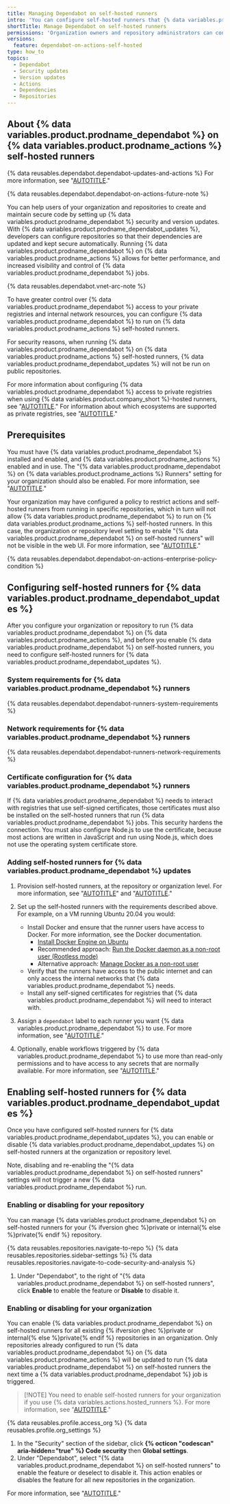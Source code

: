 ```yaml
---
title: Managing Dependabot on self-hosted runners
intro: 'You can configure self-hosted runners that {% data variables.product.prodname_dependabot %} uses to access your private registries and internal network resources.'
shortTitle: Manage Dependabot on self-hosted runners
permissions: 'Organization owners and repository administrators can configure {% data variables.product.prodname_dependabot %} to run on self-hosted runners.'
versions:
  feature: dependabot-on-actions-self-hosted
type: how_to
topics:
  - Dependabot
  - Security updates
  - Version updates
  - Actions
  - Dependencies
  - Repositories
---
```


## About {% data variables.product.prodname_dependabot %} on {% data variables.product.prodname_actions %} self-hosted runners

{% data reusables.dependabot.dependabot-updates-and-actions %}  For more information, see "[AUTOTITLE](/code-security/dependabot/working-with-dependabot/about-dependabot-on-github-actions-runners)."

{% data reusables.dependabot.dependabot-on-actions-future-note %}

You can help users of your organization and repositories to create and maintain secure code by setting up {% data variables.product.prodname_dependabot %} security and version updates. With {% data variables.product.prodname_dependabot_updates %}, developers can configure repositories so that their dependencies are updated and kept secure automatically. Running {% data variables.product.prodname_dependabot %} on {% data variables.product.prodname_actions %} allows for better performance, and increased visibility and control of {% data variables.product.prodname_dependabot %} jobs.

{% data reusables.dependabot.vnet-arc-note %}

To have greater control over {% data variables.product.prodname_dependabot %} access to your private registries and internal network resources, you can configure {% data variables.product.prodname_dependabot %} to run on {% data variables.product.prodname_actions %} self-hosted runners.

For security reasons, when running {% data variables.product.prodname_dependabot %} on {% data variables.product.prodname_actions %} self-hosted runners, {% data variables.product.prodname_dependabot_updates %} will not be run on public repositories.

For more information about configuring {% data variables.product.prodname_dependabot %} access to private registries when using {% data variables.product.company_short %}-hosted runners, see "[AUTOTITLE](/code-security/dependabot/working-with-dependabot/guidance-for-the-configuration-of-private-registries-for-dependabot)." For information about which ecosystems are supported as private registries, see "[AUTOTITLE](/code-security/dependabot/working-with-dependabot/removing-dependabot-access-to-public-registries)."

## Prerequisites

You must have {% data variables.product.prodname_dependabot %} installed and enabled, and {% data variables.product.prodname_actions %} enabled and in use. The "{% data variables.product.prodname_dependabot %} on {% data variables.product.prodname_actions %} Runners" setting for your organization should also be enabled. For more information, see "[AUTOTITLE](/code-security/dependabot/working-with-dependabot/about-dependabot-on-github-actions-runners)."

Your organization may have configured a policy to restrict actions and self-hosted runners from running in specific repositories, which in turn will not allow {% data variables.product.prodname_dependabot %} to run on {% data variables.product.prodname_actions %} self-hosted runners. In this case, the organization or repository level setting to enable "{% data variables.product.prodname_dependabot %} on self-hosted runners" will not be visible in the web UI. For more information, see "[AUTOTITLE](/organizations/managing-organization-settings/disabling-or-limiting-github-actions-for-your-organization)."

{% data reusables.dependabot.dependabot-on-actions-enterprise-policy-condition %}

## Configuring self-hosted runners for {% data variables.product.prodname_dependabot_updates %}

After you configure your organization or repository to run {% data variables.product.prodname_dependabot %} on {% data variables.product.prodname_actions %}, and before you enable {% data variables.product.prodname_dependabot %} on self-hosted runners, you need to configure self-hosted runners for {% data variables.product.prodname_dependabot_updates %}.

### System requirements for {% data variables.product.prodname_dependabot %} runners

{% data reusables.dependabot.dependabot-runners-system-requirements %}

### Network requirements for {% data variables.product.prodname_dependabot %} runners

{% data reusables.dependabot.dependabot-runners-network-requirements %}

### Certificate configuration for {% data variables.product.prodname_dependabot %} runners

If {% data variables.product.prodname_dependabot %} needs to interact with registries that use self-signed certificates, those certificates must also be installed on the self-hosted runners that run {% data variables.product.prodname_dependabot %} jobs. This security hardens the connection. You must also configure Node.js to use the certificate, because most actions are written in JavaScript and run using Node.js, which does not use the operating system certificate store.

### Adding self-hosted runners for {% data variables.product.prodname_dependabot %} updates

1. Provision self-hosted runners, at the repository or organization level. For more information, see "[AUTOTITLE](/actions/hosting-your-own-runners/managing-self-hosted-runners/about-self-hosted-runners)" and "[AUTOTITLE](/actions/hosting-your-own-runners/managing-self-hosted-runners/adding-self-hosted-runners)."

1. Set up the self-hosted runners with the requirements described above. For example, on a VM running Ubuntu 20.04 you would:
   * Install Docker and ensure that the runner users have access to Docker. For more information, see the Docker documentation.
     * [Install Docker Engine on Ubuntu](https://docs.docker.com/engine/install/ubuntu/)
     * Recommended approach: [Run the Docker daemon as a non-root user (Rootless mode)](https://docs.docker.com/engine/security/rootless/)
     * Alternative approach: [Manage Docker as a non-root user](https://docs.docker.com/engine/install/linux-postinstall/#manage-docker-as-a-non-root-user)
   * Verify that the runners have access to the public internet and can only access the internal networks that {% data variables.product.prodname_dependabot %} needs.
   * Install any self-signed certificates for registries that {% data variables.product.prodname_dependabot %} will need to interact with.

1. Assign a `dependabot` label to each runner you want {% data variables.product.prodname_dependabot %} to use. For more information, see "[AUTOTITLE](/actions/hosting-your-own-runners/managing-self-hosted-runners/using-labels-with-self-hosted-runners#assigning-a-label-to-a-self-hosted-runner)."

1. Optionally, enable workflows triggered by {% data variables.product.prodname_dependabot %} to use more than read-only permissions and to have access to any secrets that are normally available. For more information, see "[AUTOTITLE](/code-security/dependabot/working-with-dependabot/automating-dependabot-with-github-actions#responding-to-events)."

## Enabling self-hosted runners for {% data variables.product.prodname_dependabot_updates %}

Once you have configured self-hosted runners for {% data variables.product.prodname_dependabot_updates %}, you can enable or disable {% data variables.product.prodname_dependabot_updates %} on self-hosted runners at the organization or repository level.

Note, disabling and re-enabling the "{% data variables.product.prodname_dependabot %} on self-hosted runners" settings will not trigger a new {% data variables.product.prodname_dependabot %} run.

### Enabling or disabling for your repository

You can manage {% data variables.product.prodname_dependabot %} on self-hosted runners for your {% ifversion ghec %}private or internal{% else %}private{% endif %} repository.

{% data reusables.repositories.navigate-to-repo %}
{% data reusables.repositories.sidebar-settings %}
{% data reusables.repositories.navigate-to-code-security-and-analysis %}
1. Under "Dependabot", to the right of "{% data variables.product.prodname_dependabot %} on self-hosted runners", click **Enable**  to enable the feature or **Disable** to disable it.

### Enabling or disabling for your organization

You can enable {% data variables.product.prodname_dependabot %} on self-hosted runners for all existing {% ifversion ghec %}private or internal{% else %}private{% endif %} repositories in an organization. Only repositories already configured to run {% data variables.product.prodname_dependabot %} on {% data variables.product.prodname_actions %} will be updated to run {% data variables.product.prodname_dependabot %} on self-hosted runners the next time a {% data variables.product.prodname_dependabot %} job is triggered.

> [!NOTE] You need to enable self-hosted runners for your organization if you use {% data variables.actions.hosted_runners %}. For more information, see "[AUTOTITLE](/code-security/dependabot/working-with-dependabot/about-dependabot-on-github-actions-runners#enabling-or-disabling-dependabot-on-larger-runners)."

{% data reusables.profile.access_org %}
{% data reusables.profile.org_settings %}
1. In the "Security" section of the sidebar, click **{% octicon "codescan" aria-hidden="true" %} Code security** then **Global settings**.
1. Under "Dependabot", select "{% data variables.product.prodname_dependabot %} on self-hosted runners" to enable the feature or deselect to disable it. This action enables or disables the feature for all new repositories in the organization.

For more information, see "[AUTOTITLE](/code-security/securing-your-organization/enabling-security-features-in-your-organization/configuring-global-security-settings-for-your-organization)."
